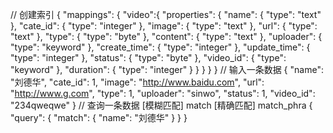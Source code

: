 // 创建索引
{
  "mappings": {
  	"video":{
    "properties": {
      "name": {
        "type": "text"
      },
      "cate_id": {
        "type": "integer"
      },
      "image": {
        "type": "text"
      },
      "url": {
        "type": "text"
      },
      "type": {
        "type": "byte"
      },
      "content": {
        "type": "text"
      },
      "uploader": {
        "type": "keyword"
      },
      "create_time": {
        "type": "integer"
      },
      "update_time": {
        "type": "integer"
      },
      "status": {
        "type": "byte"
      },
      "video_id": {
        "type": "keyword"
      },
      "duration": {
        "type": "integer"
      }
    }
  }
}
}
// 输入一条数据
{
  "name": "刘德华",
  "cate_id": 1,
  "image": "http://www.baidu.com",
  "url": "http://www.g.com",
  "type": 1,
  "uploader": "sinwo",
  "status": 1,
  "video_id": "234qweqwe"
}
// 查询一条数据 [模糊匹配] match [精确匹配] match_phra
{
  "query": {
    "match": {
      "name": "刘德华"
    }
  }
}
